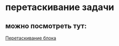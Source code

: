 # перетаскивание задачи

## можно посмотреть тут: 

[Перетаскивание блока](https://kosenik.github.io/drag_and_drop_task/)
